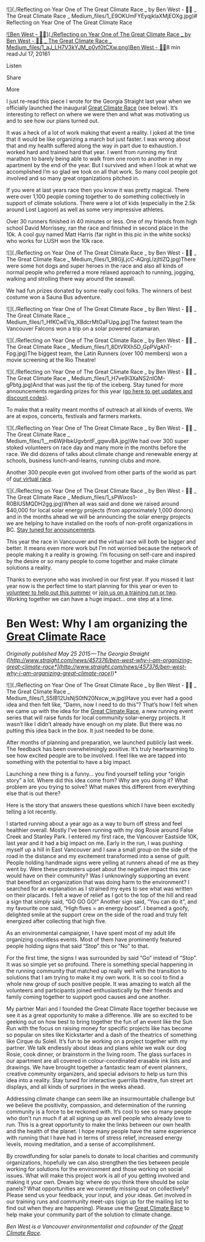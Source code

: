 ![](./Reflecting on Year One of The Great Climate Race _ by Ben West - 🐒🌻 _ The Great Climate Race _ Medium_files/1_E9OKUmFYEyqjklaXMjEOXg.jpg)# Reflecting on Year One of The Great Climate Race

[![Ben West - 🐒🌻](./Reflecting on Year One of The Great Climate Race _ by Ben West - 🐒🌻 _ The Great Climate Race _ Medium_files/1_aJ_LH7V3kYJM_p0vf0tCXw.png)](https://medium.com/@ben-west?source=post_page---byline--54d1b0b30f3b---------------------------------------)[Ben West - 🐒🌻](https://medium.com/@ben-west?source=post_page---byline--54d1b0b30f3b---------------------------------------)8 min read·Jul 17, 20161

Listen

Share

More

I just re-read this piece I wrote for the Georgia Straight last year when we officially launched the inaugural [Great Climate Race](http://greatclimaterace.org/) (see below). It’s interesting to reflect on where we were then and what was motivating us and to see how our plans turned out.

It was a heck of a lot of work making that event a reality. I joked at the time that it would be like organizing a march but just faster. I was wrong about that and my health suffered along the way in part due to exhaustion. I worked hard and trained hard that year. I went from running my first marathon to barely being able to walk from one room to another in my apartment by the end of the year. But I survived and when I look at what we accomplished I’m so glad we took on all that work. So many cool people got involved and so many great organizations pitched in.

If you were at last years race then you know it was pretty magical. There were over 1,100 people coming together to do something collectively in support of climate solutions. There were a lot of kids (especially in the 2.5k around Lost Lagoon) as well as some very impressive athletes.

Over 30 runners finished in 40 minutes or less. One of my friends from high school David Morrissey, ran the race and finished in second place in the 10k. A cool guy named Matt Harris (far right in this pic in the white socks) who works for LUSH won the 10k race.

![](./Reflecting on Year One of The Great Climate Race _ by Ben West - 🐒🌻 _ The Great Climate Race _ Medium_files/1_98GjLjcC-AQrgLIzjItIZQ.jpg)There were some hot dogs and super heroes in the race and also all kinds of normal people who preferred a more relaxed approach to running, jogging, walking and strolling there way around the seawall.

We had fun prizes donated by some really cool folks. The winners of best costume won a Sauna Bus adventure.

![](./Reflecting on Year One of The Great Climate Race _ by Ben West - 🐒🌻 _ The Great Climate Race _ Medium_files/1_HfKCwEVq_XBdcrMtOaFUpg.jpg)The fastest team the Vancouver Falcons won a trip on a solar powered catamaran.

![](./Reflecting on Year One of The Great Climate Race _ by Ben West - 🐒🌻 _ The Great Climate Race _ Medium_files/1_8DtVRXh5D_GpPVgAhT-Fpg.jpg)The biggest team, the Latin Runners (over 100 members) won a movie screening at the Rio Theatre!

![](./Reflecting on Year One of The Great Climate Race _ by Ben West - 🐒🌻 _ The Great Climate Race _ Medium_files/1_H7ve9i3XaNS2nIOM-gPbtg.jpg)And that was just the tip of the iceberg. Stay tuned for more announcements regarding prizes for this year ([go here to get updates and discount codes](http://greatclimaterace.org/join)).

To make that a reality meant months of outreach at all kinds of events. We are at expos, concerts, festivals and farmers markets.

![](./Reflecting on Year One of The Great Climate Race _ by Ben West - 🐒🌻 _ The Great Climate Race _ Medium_files/1__m6WjHbkUgvbntF_gqwvBA.jpg)We had over 300 super stoked volunteers on race day and many more in the months before the race. We did dozens of talks about climate change and renewable energy at schools, business lunch-and-learns, running clubs and more.

Another 300 people even got involved from other parts of the world as part of [our virtual race](http://greatclimaterace.org/virtualrace).

![](./Reflecting on Year One of The Great Climate Race _ by Ben West - 🐒🌻 _ The Great Climate Race _ Medium_files/1_sPWixos1-R0BIUSMQDH2gg.jpg)When all was said and done we raised around $40,000 for local solar energy projects (from approximately 1,000 donors) and in the months ahead we will be announcing the solar energy projects we are helping to have installed on the roofs of non-profit organizations in BC. [Stay tuned for announcements](http://greatclimaterace.org/join).

This year the race in Vancouver and the virtual race will both be bigger and better. It means even more work but I’m not worried because the network of people making it a reality is growing. I’m focusing on self-care and inspired by the desire or so many people to come together and make climate solutions a reality.

Thanks to everyone who was involved in our first year. If you missed it last year now is the perfect time to start planning for this year or even to [volunteer to help out this summer](http://greatclimaterace.org/volunteer) or [join us on a training run or two](http://greatclimaterace.org/join). Working together we can have a huge impact… one step at a time.

# Ben West: Why I am organizing the [Great Climate Race](http://greatclimaterace.org/)

*Originally published May 25 2015 — The Georgia Straight (*[*http://www.straight.com/news/457376/ben-west-why-i-am-organizing-great-climate-race*](http://www.straight.com/news/457376/ben-west-why-i-am-organizing-great-climate-race)*)*

![](./Reflecting on Year One of The Great Climate Race _ by Ben West - 🐒🌻 _ The Great Climate Race _ Medium_files/1_S5IB12UsNjS0tN20Nxcw_w.jpg)Have you ever had a good idea and then felt like, “Damn, now I need to do this”? That’s how I felt when we came up with the idea for the [Great Climate Race](http://greatclimaterace.org/), a new running event series that will raise funds for local community solar-energy projects. It wasn’t like I didn’t already have enough on my plate. But there was no putting this idea back in the box. It just needed to be done.

After months of planning and preparation, we launched publicly last week. The feedback has been overwhelmingly positive. It’s truly heartwarming to see how excited people are to be involved. I feel like we are tapped into something with the potential to have a big impact.

Launching a new thing is a funny… you find yourself telling your “origin story” a lot. Where did this idea come from? Why are you doing it? What problem are you trying to solve? What makes this different from everything else that is out there?

Here is the story that answers these questions which I have been excitedly telling a lot recently.

I started running about a year ago as a way to burn off stress and feel healthier overall. Mostly I’ve been running with my dog Rosie around False Creek and Stanley Park. I entered my first race, the Vancouver Eastside 10K, last year and it had a big impact on me. Early in the run, I was pushing myself up a hill in East Vancouver and I saw a small group on the side of the road in the distance and my excitement transformed into a sense of guilt. People holding handmade signs were yelling at runners ahead of me as they went by. Were these protesters upset about the negative impact this race would have on their community? Was I unknowingly supporting an event that benefited an organization that was doing harm to the environment? I searched for an explanation as I strained my eyes to see what was written on their placards. I felt a wave of relief as I got to the top of the hill and read a sign that simply said, “GO GO GO!” Another sign said, “You can do it”, and my favourite one said, “High fives = an energy boost”. I beamed a goofy, delighted smile at the support crew on the side of the road and truly felt energized after collecting that high five.

As an environmental campaigner, I have spent most of my adult life organizing countless events. Most of them have prominently featured people holding signs that said “Stop” this or “No” to that.

For the first time, the signs I was surrounded by said “Go” instead of “Stop”. It was so simple yet so profound. There is something special happening in the running community that matched up really well with the transition to solutions that I am trying to make it my own work. It is so cool to find a whole new group of such positive people. It was amazing to watch all the volunteers and participants joined enthusiastically by their friends and family coming together to support good causes and one another.

My partner Mari and I founded the Great Climate Race together because we see it as a great opportunity to make a difference. We are so excited to be geeking out on how best to bring together the fun of an event like the Sun Run with the focus on raising money for specific projects like has become so popular on sites like Kickstarter and a dash of the theatrics of something like Cirque du Soleil. It’s fun to be working on a project together with my partner. We talk endlessly about ideas and plans while we walk our dog Rosie, cook dinner, or brainstorm in the living room. The glass surfaces in our apartment are all covered in colour-coordinated erasable ink lists and drawings. We have brought together a fantastic team of event planners, creative community organizers, and special advisors to help us turn this idea into a reality. Stay tuned for interactive guerrilla theatre, fun street art displays, and all kinds of surprises in the weeks ahead.

Addressing climate change can seem like an insurmountable challenge but we believe the positivity, compassion, and determination of the running community is a force to be reckoned with. It’s cool to see so many people who don’t run much if at all signing up as well people who already love to run. This is a great opportunity to make the links between our own health and the health of the planet. I hope many people have the same experience with running that I have had in terms of stress relief, increased energy levels, moving meditation, and a sense of accomplishment.

By crowdfunding for solar panels to donate to local charities and community organizations, hopefully we can also strengthen the ties between people working for solutions for the environment and those working on social issues. What will make this project work is all of you getting involved and making it your own. Dream big: where do you think there should be solar panels? What opportunities are we currently missing out on collectively? Please send us your feedback, your input, and your ideas. Get involved in our training runs and community meet-ups (sign up for the mailing list to find out when they are happening). Please use the [Great Climate Race](http://greatclimaterace.org/race-details) to help make your community part of the solution to climate change.

*Ben West is a Vancouver environmentalist and cofounder of the* [*Great Climate Race*](http://greatclimaterace.org/)*.*

